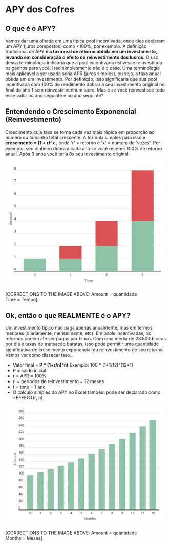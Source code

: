 # APY dos Cofres

## **O que é o APY?**

Vamos dar uma olhada em uma típica pool incentivada, onde eles declaram um APY (juros compostos) como +100%, por exemplo. A definição tradicional de APY **é a taxa real de retorno obtida em um investimento, levando em consideração o efeito do reinvestimento dos lucros.** O uso dessa terminologia indicaria que a pool incentivada estivesse reinvestindo os ganhos para você. Isso simplesmente não é o caso. Uma terminologia mais aplicável a ser usada seria APR (juros simples), ou seja, a taxa anual obtida em um investimento. Por definição, isso significaria que sua pool incentivada com 100% de rendimento dobraria seu investimento original no final do ano 1 sem reinvestir nenhum lucro. Mas e se você reinvestisse todo esse valor no ano seguinte e no ano seguinte?

## **Entendendo o Crescimento Exponencial (Reinvestimento)**

Crescimento cuja taxa se torna cada vez mais rápida em proporção ao número ou tamanho total crescente. A fórmula simples para isso é **crescimento = (1 + r)^x** , onde 'r' = retorno e 'x' = número de 'vezes'. Por exemplo, seu dinheiro dobra a cada ano se você receber 100% de retorno anual. Após 3 anos você teria 8x seu investimento original.

![crescimento = (1 + 100%)^3](<../.gitbook/assets/capture (2).png>)

\[CORRECTIONS TO THE IMAGE ABOVE: Amount = quantidade\
Time = Tempo]

## **Ok, então o que REALMENTE é o APY?**

Um investimento típico não paga apenas anualmente, mas em termos menores (diariamente, mensalmente, etc). Em pools incentivadas, os retornos podem até ser pagos por bloco. Com uma média de 28.800 blocos por dia e taxas de transação baratas, isso pode permitir uma quantidade significativa de crescimento exponencial ou reinvestimento de seu retorno. Vamos ver como dissecar isso...

* Valor final = **P \* (1+r/n)^nt**                Exemplo: 100 \* (1+1/12)^(12\*1)
* P = saldo inicial
* r = APR = 100%
* n = períodos de reinvestimento = 12 meses
* t = time = 1 ano
* O cálculo simples do APY no Excel também pode ser declarado como =EFFECT(r, n)

![No final do ano 1 teria 261 moedas ou 161% APY ao invés de 100% APR sem reinvestimento](<../.gitbook/assets/capture (3).png>)

\[CORRECTIONS TO THE IMAGE ABOVE: Amount = quantidade\
Months = Meses]
